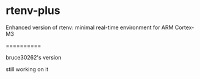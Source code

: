 rtenv-plus
==========

Enhanced version of rtenv: minimal real-time environment for ARM Cortex-M3

==========

bruce30262's version 

still working on it
